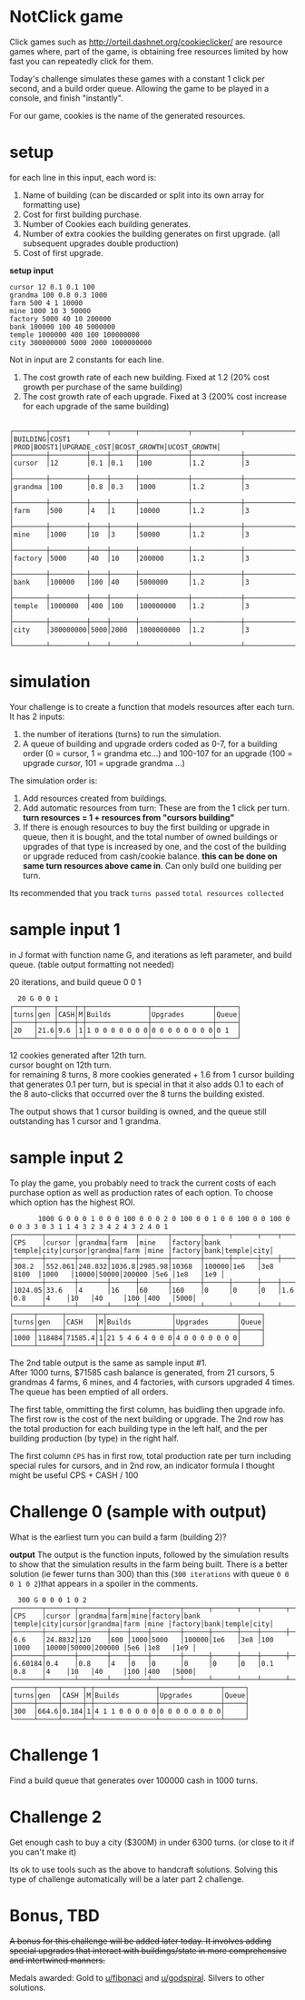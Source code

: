 # NotClick game
<div class="md"><p>Click games such as <a href="http://orteil.dashnet.org/cookieclicker/">http://orteil.dashnet.org/cookieclicker/</a> are resource games where, part of the game, is obtaining free resources limited by how  fast you can repeatedly click for them.</p>
<p>Today's challenge simulates these games with a constant 1 click per second, and a build order queue.  Allowing the game to be played in a console, and finish "instantly".</p>
<p>For our game, cookies is the name of the generated resources.</p>
<h1>setup</h1>
<p>for each line in this input, each word is:  </p>
<ol>
<li>Name of building (can be discarded or split into its own array for formatting use)<br/></li>
<li>Cost for first building purchase.<br/></li>
<li>Number of Cookies each building generates.<br/></li>
<li>Number of extra cookies the building generates on first upgrade.  (all subsequent upgrades double production)<br/></li>
<li>Cost of first upgrade.</li>
</ol>
<p><strong>setup input</strong></p>
<pre><code>cursor 12 0.1 0.1 100              
grandma 100 0.8 0.3 1000           
farm 500 4 1 10000                 
mine 1000 10 3 50000               
factory 5000 40 10 200000          
bank 100000 100 40 5000000         
temple 1000000 400 100 100000000   
city 300000000 5000 2000 1000000000
</code></pre>
<p>Not in input are 2 constants for each line.   </p>
<ol>
<li> The cost growth rate of each new building.  Fixed at 1.2 (20% cost growth per purchase of the same building)</li>
<li> The cost growth rate of each upgrade.  Fixed at 3 (200% cost increase for each upgrade of the same building)</li>
</ol>
<h2></h2>
<pre><code>┌────────┬─────────┬────┬──────┬────────────┬────────────┬────────────┐
│BUILDING│COST1    │PROD│BOOST1│UPGRADE_cOST│BCOST_GROWTH│UCOST_GROWTH│
├────────┼─────────┼────┼──────┼────────────┼────────────┼────────────┤
│cursor  │12       │0.1 │0.1   │100         │1.2         │3           │
├────────┼─────────┼────┼──────┼────────────┼────────────┼────────────┤
│grandma │100      │0.8 │0.3   │1000        │1.2         │3           │
├────────┼─────────┼────┼──────┼────────────┼────────────┼────────────┤
│farm    │500      │4   │1     │10000       │1.2         │3           │
├────────┼─────────┼────┼──────┼────────────┼────────────┼────────────┤
│mine    │1000     │10  │3     │50000       │1.2         │3           │
├────────┼─────────┼────┼──────┼────────────┼────────────┼────────────┤
│factory │5000     │40  │10    │200000      │1.2         │3           │
├────────┼─────────┼────┼──────┼────────────┼────────────┼────────────┤
│bank    │100000   │100 │40    │5000000     │1.2         │3           │
├────────┼─────────┼────┼──────┼────────────┼────────────┼────────────┤
│temple  │1000000  │400 │100   │100000000   │1.2         │3           │
├────────┼─────────┼────┼──────┼────────────┼────────────┼────────────┤
│city    │300000000│5000│2000  │1000000000  │1.2         │3           │
└────────┴─────────┴────┴──────┴────────────┴────────────┴────────────┘
</code></pre>
<h1>simulation</h1>
<p>Your challenge is to create a function that models resources after each turn.  It has 2 inputs:</p>
<ol>
<li>the number of iterations (turns) to run the simulation.</li>
<li>A queue of building and upgrade orders coded as 0-7, for a building order (0 = cursor, 1 = grandma etc...) and 100-107 for an upgrade (100 = upgrade cursor, 101 = upgrade grandma ...)</li>
</ol>
<p>The simulation order is:</p>
<ol>
<li>Add resources created from buildings.</li>
<li>Add automatic resources from turn:  These are from the 1 click per turn.  <strong>turn resources = 1 + resources from "cursors building"</strong></li>
<li>If there is enough resources to buy the first building or upgrade in queue, then it is bought, and the total number of owned buildings or upgrades of that type is increased by one, and the cost of the building or upgrade reduced from cash/cookie balance.  <strong>this can be done on same turn resources above came in</strong>.  Can only build one building per turn.</li>
</ol>
<p>Its recommended that you track <code>turns passed</code> <code>total resources collected</code></p>
<h1>sample input 1</h1>
<p>in J format with function name G, and iterations as left parameter, and build queue.  (table output formatting not needed)</p>
<p>20 iterations, and build queue 0 0 1 </p>
<pre><code>  20 G 0 0 1
┌─────┬────┬────┬─┬───────────────┬───────────────┬─────┐
│turns│gen │CASH│M│Builds         │Upgrades       │Queue│
├─────┼────┼────┼─┼───────────────┼───────────────┼─────┤
│20   │21.6│9.6 │1│1 0 0 0 0 0 0 0│0 0 0 0 0 0 0 0│0 1  │
└─────┴────┴────┴─┴───────────────┴───────────────┴─────┘
</code></pre>
<p>12 cookies generated after 12th turn.<br/>
cursor bought on 12th turn.<br/>
for remaining 8 turns, 8 more cookies generated + 1.6 from 1 cursor building that generates 0.1 per turn, but is special in that it also adds 0.1 to each of the 8 auto-clicks that occurred over the 8 turns the building existed.</p>
<p>The output shows that 1 cursor building is owned, and the queue still outstanding has 1 cursor and 1 grandma.</p>
<h1>sample input 2</h1>
<p>To play the game, you probably need to track the current costs of each purchase option as well as production rates of each option.  To choose which option has the highest ROI.</p>
<pre><code>       1000 G 0 0 0 1 0 0 0 100 0 0 0 2 0 100 0 0 1 0 0 100 0 0 100 0 0 0 3 3 0 3 1 1 4 3 2 3 4 2 4 3 2 4 0 1
┌───────┬───────┬───────┬──────┬───────┬───────┬──────┬──────┬────┬──────┬───────┬─────┬─────┬───────┬────┬──────┬────┐
│CPS    │cursor │grandma│farm  │mine   │factory│bank  │temple│city│cursor│grandma│farm │mine │factory│bank│temple│city│
├───────┼───────┼───────┼──────┼───────┼───────┼──────┼──────┼────┼──────┼───────┼─────┼─────┼───────┼────┼──────┼────┤
│308.2  │552.061│248.832│1036.8│2985.98│10368  │100000│1e6   │3e8 │8100  │1000   │10000│50000│200000 │5e6 │1e8   │1e9 │
├───────┼───────┼───────┼──────┼───────┼───────┼──────┼──────┼────┼──────┼───────┼─────┼─────┼───────┼────┼──────┼────┤
│1024.05│33.6   │4      │16    │60     │160    │0     │0     │0   │1.6   │0.8    │4    │10   │40     │100 │400   │5000│
└───────┴───────┴───────┴──────┴───────┴───────┴──────┴──────┴────┴──────┴───────┴─────┴─────┴───────┴────┴──────┴────┘
┌─────┬──────┬───────┬─┬────────────────┬───────────────┬─────┐
│turns│gen   │CASH   │M│Builds          │Upgrades       │Queue│
├─────┼──────┼───────┼─┼────────────────┼───────────────┼─────┤
│1000 │118484│71585.4│1│21 5 4 6 4 0 0 0│4 0 0 0 0 0 0 0│     │
└─────┴──────┴───────┴─┴────────────────┴───────────────┴─────┘
</code></pre>
<p>The 2nd table output is the same as sample input #1.<br/>
After 1000 turns, $71585 cash balance is generated, from 21 cursors, 5 grandmas 4 farms, 6 mines, and 4 factories, with cursors upgraded 4 times.  The queue has been emptied of all orders.</p>
<p>The first table, ommitting the first column, has buidling then upgrade info.  The first row is the cost of the next building or upgrade.  The 2nd row has the total production for each building type in the left half, and the per building production (by type) in the right half.</p>
<p>The first column <code>CPS</code> has in first row, total production rate per turn including special rules for cursors, and in 2nd row, an indicator formula I thought might be useful CPS + CASH / 100</p>
<h1>Challenge 0 (sample with output)</h1>
<p>What is the earliest turn you can build a farm (building 2)?</p>
<p><strong>output</strong>
The output is the function inputs, followed by the simulation results to show that the simulation results in the farm being built.  There is a better solution (ie fewer turns than 300) than this (<code>300 iterations</code> with queue <code>0 0 0 1 0 2</code>)that appears in a spoiler in the comments.</p>
<pre><code>  300 G 0 0 0 1 0 2
┌───────┬───────┬───────┬────┬────┬───────┬──────┬──────┬────┬──────┬───────┬─────┬─────┬───────┬────┬──────┬────┐
│CPS    │cursor │grandma│farm│mine│factory│bank  │temple│city│cursor│grandma│farm │mine │factory│bank│temple│city│
├───────┼───────┼───────┼────┼────┼───────┼──────┼──────┼────┼──────┼───────┼─────┼─────┼───────┼────┼──────┼────┤
│6.6    │24.8832│120    │600 │1000│5000   │100000│1e6   │3e8 │100   │1000   │10000│50000│200000 │5e6 │1e8   │1e9 │
├───────┼───────┼───────┼────┼────┼───────┼──────┼──────┼────┼──────┼───────┼─────┼─────┼───────┼────┼──────┼────┤
│6.60184│0.4    │0.8    │4   │0   │0      │0     │0     │0   │0.1   │0.8    │4    │10   │40     │100 │400   │5000│
└───────┴───────┴───────┴────┴────┴───────┴──────┴──────┴────┴──────┴───────┴─────┴─────┴───────┴────┴──────┴────┘
┌─────┬─────┬─────┬─┬───────────────┬───────────────┬─────┐
│turns│gen  │CASH │M│Builds         │Upgrades       │Queue│
├─────┼─────┼─────┼─┼───────────────┼───────────────┼─────┤
│300  │664.6│0.184│1│4 1 1 0 0 0 0 0│0 0 0 0 0 0 0 0│     │
└─────┴─────┴─────┴─┴───────────────┴───────────────┴─────┘
</code></pre>
<h1>Challenge 1</h1>
<p>Find a build queue that generates over 100000 cash in 1000 turns.</p>
<h1>Challenge 2</h1>
<p>Get enough cash to buy a city ($300M) in under 6300 turns.  (or close to it if you can't make it)</p>
<p>Its ok to use tools such as the above to handcraft solutions.  Solving this type of challenge automatically will be a later part 2 challenge.</p>
<h1>Bonus, TBD</h1>
<p><del>A bonus for this challenge will be added later today.  It involves adding special upgrades that interact with buildings/state in more comprehensive and intertwined manners.</del> </p>
<p>Medals awarded:  Gold to <a href="/u/fibonaci">u/fibonaci</a> and <a href="/u/godspiral">u/godspiral</a>.  Silvers to other solutions.</p>
</div>
